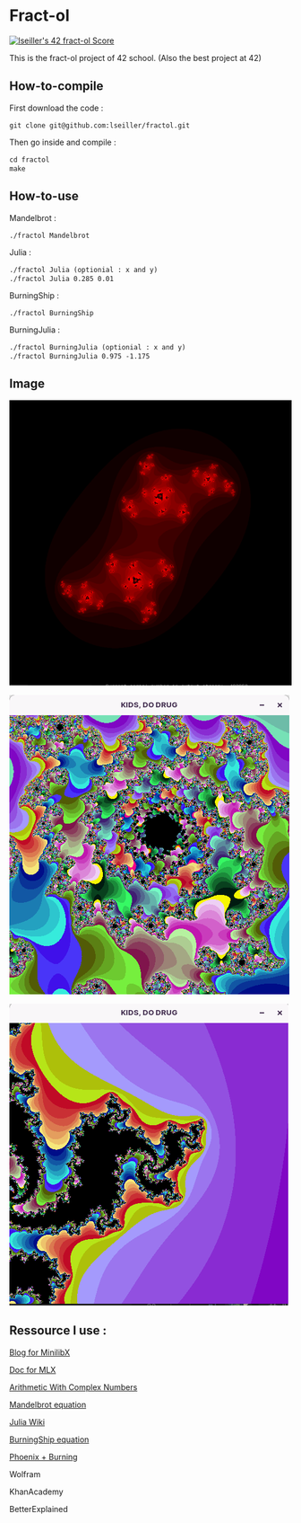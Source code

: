 # Fract-ol

[![lseiller's 42 fract-ol Score](https://badge42.vercel.app/api/v2/cl17xe9q2001109mmi4yrqa58/project/2617279)](https://github.com/JaeSeoKim/badge42)

This is the fract-ol project of 42 school. (Also the best project at 42)

## How-to-compile
First download the code :
```
git clone git@github.com:lseiller/fractol.git
```
Then go inside and compile :
```
cd fractol
make
```

## How-to-use
Mandelbrot :
```
./fractol Mandelbrot
```
Julia :
```
./fractol Julia (optionial : x and y)
./fractol Julia 0.285 0.01
```
BurningShip :
```
./fractol BurningShip
```
BurningJulia :
```
./fractol BurningJulia (optionial : x and y)
./fractol BurningJulia 0.975 -1.175
```

## Image

![data](imgs/img3.png)

![data](imgs/img17.png)

![data](imgs/img32.png)

## Ressource I use :

[Blog for MinilibX](https://aurelienbrabant.fr/blog)

[Doc for MLX](https://harm-smits.github.io/42docs/libs/minilibx/getting_started.html)

[Arithmetic With Complex Numbers](https://betterexplained.com/articles/intuitive-arithmetic-with-complex-numbers/)

[Mandelbrot equation](https://en.wikipedia.org/wiki/Mandelbrot_set)

[Julia Wiki](https://en.wikipedia.org/wiki/Julia_set)

[BurningShip equation](https://robotmoon.com/burning-ship-fractal)

[Phoenix + Burning](http://usefuljs.net/fractals/docs/mandelvariants.html)

Wolfram

KhanAcademy

BetterExplained
